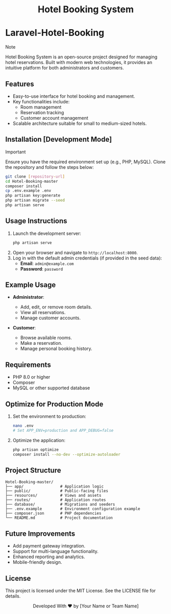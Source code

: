 <div align="center">
    <h1>Hotel Booking System</h1>
</div>

# Laravel-Hotel-Booking

> [!NOTE]  
> Hotel Booking System is an open-source project designed for managing hotel reservations. Built with modern web technologies, it provides an intuitive platform for both administrators and customers.

## Features

- Easy-to-use interface for hotel booking and management.
- Key functionalities include:
  - Room management
  - Reservation tracking
  - Customer account management
- Scalable architecture suitable for small to medium-sized hotels.

## Installation [Development Mode]

> [!IMPORTANT]  
> Ensure you have the required environment set up (e.g., PHP, MySQL). Clone the repository and follow the steps below:

```bash
git clone [repository-url]
cd Hotel-Booking-master
composer install
cp .env.example .env
php artisan key:generate
php artisan migrate --seed
php artisan serve
```

## Usage Instructions

1. Launch the development server:
   ```bash
   php artisan serve
   ```
2. Open your browser and navigate to `http://localhost:8000`.
3. Log in with the default admin credentials (if provided in the seed data):
   - **Email**: `admin@example.com`
   - **Password**: `password`

## Example Usage

- **Administrator**:
  - Add, edit, or remove room details.
  - View all reservations.
  - Manage customer accounts.

- **Customer**:
  - Browse available rooms.
  - Make a reservation.
  - Manage personal booking history.

## Requirements

- PHP 8.0 or higher
- Composer
- MySQL or other supported database

## Optimize for Production Mode

1. Set the environment to production:
   ```bash
   nano .env
   # Set APP_ENV=production and APP_DEBUG=false
   ```
2. Optimize the application:
   ```bash
   php artisan optimize
   composer install --no-dev --optimize-autoloader
   ```

## Project Structure

```
Hotel-Booking-master/
├── app/                # Application logic
├── public/             # Public-facing files
├── resources/          # Views and assets
├── routes/             # Application routes
├── database/           # Migrations and seeders
├── .env.example        # Environment configuration example
├── composer.json       # PHP dependencies
└── README.md           # Project documentation
```

## Future Improvements

- Add payment gateway integration.
- Support for multi-language functionality.
- Enhanced reporting and analytics.
- Mobile-friendly design.

## License

This project is licensed under the MIT License. See the LICENSE file for details.

<p align="center">
    Developed With ❤️ by [Your Name or Team Name]
</p>


